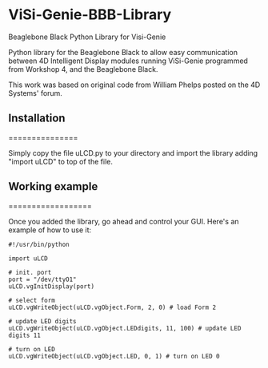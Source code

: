 ViSi-Genie-BBB-Library
======================

Beaglebone Black Python Library for Visi-Genie

Python library for the Beaglebone Black to allow easy communication between 4D Intelligent Display modules running ViSi-Genie programmed from Workshop 4, and the Beaglebone Black.

This work was based on original code from William Phelps posted on the 4D Systems' forum.

## Installation
===============

Simply copy the file uLCD.py to your directory and import the library adding "import uLCD" to top of the file.

## Working example
==================

Once you added the library, go ahead and control your GUI. Here's an example of how to use it:

```
#!/usr/bin/python

import uLCD

# init. port
port = "/dev/ttyO1"
uLCD.vgInitDisplay(port)

# select form
uLCD.vgWriteObject(uLCD.vgObject.Form, 2, 0) # load Form 2

# update LED digits
uLCD.vgWriteObject(uLCD.vgObject.LEDdigits, 11, 100) # update LED digits 11

# turn on LED
uLCD.vgWriteObject(uLCD.vgObject.LED, 0, 1) # turn on LED 0
```
